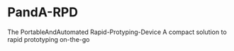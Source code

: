 # PandA-RPD
The PortableAndAutomated Rapid-Protyping-Device
A compact solution to rapid prototyping on-the-go
